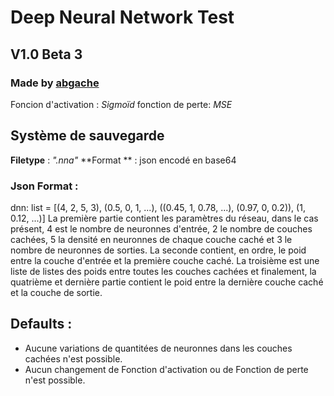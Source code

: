 # Deep Neural Network Test
## V1.0 Beta 3
### Made by [abgache](https://abgache.pro/)
Foncion d'activation : _Sigmoïd_
fonction de perte: _MSE_
## Système de sauvegarde
**Filetype** : _".nna"_
**Format ** : json encodé en base64
### Json Format : 
dnn: list = [(4, 2, 5, 3), (0.5, 0, 1, ...), ((0.45, 1, 0.78, ...), (0.97, 0, 0.2)), (1, 0.12, ...)]
La première partie contient les paramètres du réseau, dans le cas présent, 4 est le nombre de neuronnes d'entrée, 2 le nombre de couches cachées, 5 la densité en neuronnes de chaque couche caché et 3 le nombre de neuronnes de sorties.
La seconde contient, en ordre, le poid entre la couche d'entrée et la première couche caché. 
La troisième est une liste de listes des poids entre toutes les couches cachées et finalement, la quatrième et dernière partie contient le poid entre la dernière couche caché et la couche de sortie.
## Defaults :
 - Aucune variations de quantitées de neuronnes dans les couches cachées  n'est possible.
 - Aucun changement de Fonction d'activation ou de Fonction de perte n'est possible.
